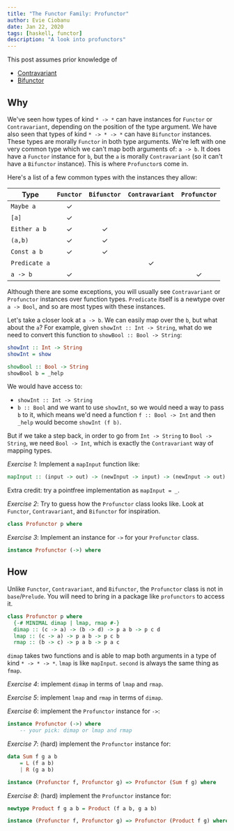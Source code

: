 ```yaml
---
title: "The Functor Family: Profunctor"
author: Evie Ciobanu
date: Jan 22, 2020
tags: [haskell, functor]
description: "A look into profunctors"
---
```


This post assumes prior knowledge of
- [Contravariant](/contravariant)
- [Bifunctor](/bifunctor)

## Why

We've seen how types of kind `* -> *` can have instances for `Functor` or
`Contravariant`, depending on the position of the type argument. We have also
seen that types of kind `* -> * -> *` can have `Bifunctor` instances. These
types are morally `Functor` in both type arguments. We're left with one very
common type which we can't map both arguments of: `a -> b`. It does have a
`Functor` instance for `b`, but the `a` is morally `Contravariant` (so it can't
have a `Bifunctor` instance). This is where `Profunctor`s come in.

Here's a list of a few common types with the instances they allow:

Type          | `Functor` | `Bifunctor` | `Contravariant` | `Profunctor`
------------- |:---------:|:-----------:|:---------------:|:------------:
`Maybe a`     | ✓ |   |   |
`[a]`         | ✓ |   |   |
`Either a b`  | ✓ | ✓ |   |
`(a,b)`       | ✓ | ✓ |   |
`Const a b`   | ✓ | ✓ |   |
`Predicate a` |   |   | ✓ |
`a -> b`      | ✓ |   |   | ✓

Although there are some exceptions, you will usually see `Contravariant` or
`Profunctor` instances over function types. `Predicate` itself is a newtype over
`a -> Bool`, and so are most types with these instances.

Let's take a closer look at `a -> b`. We can easily map over the `b`, but what
about the `a`? For example, given `showInt :: Int -> String`, what do we need to
convert this function to `showBool :: Bool -> String`:
```haskell
showInt :: Int -> String
showInt = show

showBool :: Bool -> String
showBool b = _help
```

We would have access to:
- `showInt :: Int -> String`
- `b :: Bool`
and we want to use `showInt`, so we would need a way to pass `b` to it, which
means we'd need a function `f :: Bool -> Int` and then `_help` would become
`showInt (f b)`.

But if we take a step back, in order to go from `Int -> String` to
`Bool -> String`, we need `Bool -> Int`, which is exactly the `Contravariant`
way of mapping types.

*Exercise 1*: Implement a `mapInput` function like:
```haskell
mapInput :: (input -> out) -> (newInput -> input) -> (newInput -> out)
```
Extra credit: try a pointfree implementation as `mapInput = _`.

*Exercise 2*: Try to guess how the `Profunctor` class looks like. Look at
`Functor`, `Contravariant`, and `Bifunctor` for inspiration.
```haskell
class Profunctor p where
```

*Exercise 3*: Implement an instance for `->` for your `Profunctor` class.
```haskell
instance Profunctor (->) where
```

## How

Unlike `Functor`, `Contravariant`, and `Bifunctor`, the `Profunctor` class is
not in `base`/`Prelude`. You will need to bring in a package like `profunctors`
to access it.

```haskell
class Profunctor p where
  {-# MINIMAL dimap | lmap, rmap #-}
  dimap :: (c -> a) -> (b -> d) -> p a b -> p c d
  lmap :: (c -> a) -> p a b -> p c b
  rmap :: (b -> c) -> p a b -> p a c
```

`dimap` takes two functions and is able to map both arguments in a type of kind
`* -> * -> *`. `lmap` is like `mapInput`.  `second` is always the same thing as
`fmap`.

*Exercise 4*: implement `dimap` in terms of `lmap` and `rmap`.

*Exercise 5*: implement `lmap` and `rmap` in terms of `dimap`.

*Exercise 6*: implement the `Profunctor` instance for `->`:
```haskell
instance Profunctor (->) where
    -- your pick: dimap or lmap and rmap
```

*Exercise 7*: (hard) implement the `Profunctor` instance for:
```haskell
data Sum f g a b
    = L (f a b)
    | R (g a b)

instance (Profunctor f, Profunctor g) => Profunctor (Sum f g) where
```

*Exercise 8*: (hard) implement the `Profunctor` instance for:
```haskell
newtype Product f g a b = Product (f a b, g a b)

instance (Profunctor f, Profunctor g) => Profunctor (Product f g) where
```
